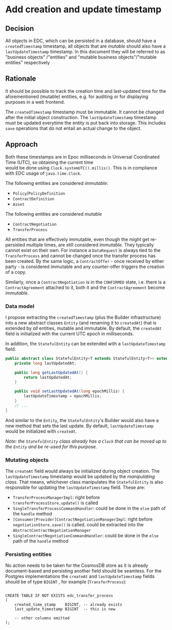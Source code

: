 # Add creation and update timestamp

## Decision

All objects in EDC, which can be persisted in a database, should have a `createdTimestamp` timestamp, all objects that
are
_mutable_ should also have a `lastUpdateTimestamp` timestamp. In this document they will be referred to as "business
objects"
/"entities" and "mutable business objects"/"mutable entities" respectively

## Rationale

It should be possible to track the creation time and last-updated time for the aforementioned (mutable)
entities, e.g. for auditing or for displaying purposes in a web frontend.

The `createdTimestamp` timestamp must be immutable. It cannot be changed after the initial object construction. The
`lastUpdateTimestamp` timestamp must be updated everytime the entity is put back into storage. This includes `save`
operations that do not entail an actual change to the object.

## Approach

Both these timestamps are in Epoc milliseconds in Universal Coordinated Time (UTC), so obtaining the current time  
would be done using `Clock.systemUTC().millis()`. This is in compliance with EDC usage of `java.time.Clock`.

The following entities are considered _immutable_:

- `Policy`/`PolicyDefinition`
- `ContractDefinition`
- `Asset`

The following entities are considered _mutable_

- `ContractNegotiation`
- `TransferProcess`

All entities that are effectively immutable, even though the might get re-persisted multiple times, are still
considered _immutable_. They typically cannot exist on their own. For instance a `DataRequest` is always tied to the
`TransferProcess` and cannot be changed once the transfer process has been created. By the same logic, a
`ContractOffer` - once received by either party - is considered immutable and any counter-offer triggers the creation of
a copy.

Similarly, once a `ContractNegotiation` is in the `CONFIRMED` state, i.e. there is a `ContractAgreement` attached to it,
both it and the `ContractAgreement` become _immutable_.

### Data model

I propose extracting the `createdTimestamp` (plus the Builder infrastructure) into a new abstract classes `Entity`
(and renaming it to `createdAt`) that is extended by _all_ entities, mutable and immutable. By default, the `createdAt`
field is initialized with the current UTC epoch in milliseconds.

In addition, the `StatefulEntity` can be extended with a `lastUpdateTimestamp` field:

```java
public abstract class StatefulEntity<T extends StatefulEntity<T>> extends Entity implements TraceCarrier {
    private long lastUpdatedAt;

    public long getLastUpdatedAt() {
        return lastUpdatedAt;
    }

    public void setLastUpdatedAt(long epochMillis) {
        lastUpdateTimestamp = epochMillis;
    }
    // ...
}
```

And similar to the `Entity`, the `StatefulEntity`'s Builder would also have a new method that sets the last update. By
default, `lastUpdateTimestamp` would be initialized with `createAt`.

_Note: the `StatefulEntity` class already has a `Clock` that can be moved up to the `Entity` and be re-used for this
purpose._

### Mutating objects

The `createAt` field would always be initialized during object creation. The `lastUpdateTimestamp` timestamp would be
updated by the _manipulating class_. That means, whichever class manipulates the `StatefulEntity` is also responsible
for updating the `lastUpdateTimestamp` field. These are:

- `TransferProcessManagerImpl`: right before `transferProcessStore.update()` is called
- `SingleTransferProcessCommandHandler`: could be done in the `else` path of the `handle` method
- `[Consumer|Provider]ContractNegotiationManagerImpl`: right before `negotiationStore.save()` is called. could be
  extracted into the `AbstractContractNegotiationManager`
- `SingleContractNegotiationCommandHandler`: could be done in the `else` path of the `handle` method

### Persisting entities

No action needs to be taken for the CosmosDB store as it is already document-based and persisting another field should
be seamless. For the Postgres implementations the `createAt` and `lastUpdateTimestamp` fields should be of type `BIGINT`
, for example (`TransferProcess`):

```postgresql

CREATE TABLE IF NOT EXISTS edc_transfer_process
(
    created_time_stamp    BIGINT, -- already exists
    last_update_timestamp BIGINT  -- this is new

    -- other columns omitted
);
```

